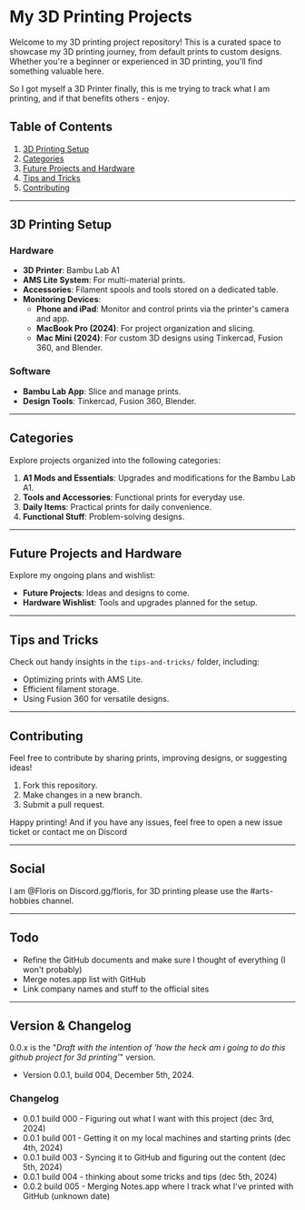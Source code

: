
# My 3D Printing Projects

Welcome to my 3D printing project repository! This is a curated space to showcase my 3D printing journey, from default prints to custom designs. Whether you're a beginner or experienced in 3D printing, you'll find something valuable here.

So I got myself a 3D Printer finally, this is me trying to track what I am printing, and if that benefits others - enjoy.

## Table of Contents
1. [3D Printing Setup](#3d-printing-setup)
2. [Categories](#categories)
3. [Future Projects and Hardware](#future-projects-and-hardware)
4. [Tips and Tricks](#tips-and-tricks)
5. [Contributing](#contributing)

---

## 3D Printing Setup

### Hardware
- **3D Printer**: Bambu Lab A1
- **AMS Lite System**: For multi-material prints.
- **Accessories**: Filament spools and tools stored on a dedicated table.
- **Monitoring Devices**: 
  - **Phone and iPad**: Monitor and control prints via the printer's camera and app.
  - **MacBook Pro (2024)**: For project organization and slicing.
  - **Mac Mini (2024)**: For custom 3D designs using Tinkercad, Fusion 360, and Blender.

### Software
- **Bambu Lab App**: Slice and manage prints.
- **Design Tools**: Tinkercad, Fusion 360, Blender.

---

## Categories

Explore projects organized into the following categories:
1. **A1 Mods and Essentials**: Upgrades and modifications for the Bambu Lab A1.
2. **Tools and Accessories**: Functional prints for everyday use.
3. **Daily Items**: Practical prints for daily convenience.
4. **Functional Stuff**: Problem-solving designs.

---

## Future Projects and Hardware

Explore my ongoing plans and wishlist:
- **Future Projects**: Ideas and designs to come.
- **Hardware Wishlist**: Tools and upgrades planned for the setup.

---

## Tips and Tricks

Check out handy insights in the `tips-and-tricks/` folder, including:
- Optimizing prints with AMS Lite.
- Efficient filament storage.
- Using Fusion 360 for versatile designs.

---

## Contributing

Feel free to contribute by sharing prints, improving designs, or suggesting ideas!
1. Fork this repository.
2. Make changes in a new branch.
3. Submit a pull request.

Happy printing! And if you have any issues, feel free to open a new issue ticket or contact me on Discord

---

## Social

I am @Floris on Discord.gg/floris, for 3D printing please use the #arts-hobbies channel.

---

## Todo

- Refine the GitHub documents and make sure I thought of everything (I won't probably)
- Merge notes.app list with GitHub
- Link company names and stuff to the official sites

---

## Version & Changelog

0.0.x is the "_Draft with the intention of 'how the heck am i going to do this github project for 3d printing'_"  version.

- Version 0.0.1, build 004, December 5th, 2024.

### Changelog
- 0.0.1 build 000 - Figuring out what I want with this project (dec 3rd, 2024)
- 0.0.1 build 001 - Getting it on my local machines and starting prints (dec 4th, 2024)
- 0.0.1 build 003 - Syncing it to GitHub and figuring out the content (dec 5th, 2024)
- 0.0.1 build 004 - thinking about some tricks and tips (dec 5th, 2024)
- 0.0.2 build 005 - Merging Notes.app where I track what I've printed with GitHub (unknown date)